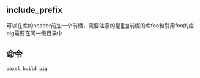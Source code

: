 ## include_prefix
可以在库的header前加一个前缀，需要注意的是加前缀的库foo和引用foo的库pig需要在同一级目录中


## 命令

```
bazel build pig   

```
